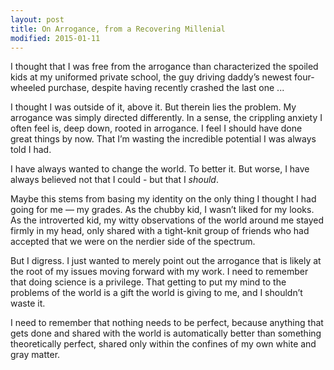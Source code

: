 ```yaml
---
layout: post
title: On Arrogance, from a Recovering Millenial 
modified: 2015-01-11
---
```


I thought that I was free from the arrogance than characterized the spoiled kids at my uniformed private school, the guy driving daddy’s newest four-wheeled purchase, despite having recently crashed the last one ...

I thought I was outside of it, above it. But therein lies the problem. My arrogance was simply directed differently. In a sense, the crippling anxiety I often feel is, deep down, rooted in arrogance. I feel I should have done great things by now. That I’m wasting the incredible potential I was always told I had.

I have always wanted to change the world. To better it. But worse, I have always believed not that I could - but that I *should*.


Maybe this stems from basing my identity on the only thing I thought I had going for me — my grades. As the chubby kid, I wasn’t liked for my looks. As the introverted kid, my witty observations of the world around me stayed firmly in my head, only shared with a tight-knit group of friends who had accepted that we were on the nerdier side of the spectrum.

But I digress. I just wanted to merely point out the arrogance that is likely at the root of my issues moving forward with my work. I need to remember that doing science is a privilege. That getting to put my mind to the problems of the world is a gift the world is giving to me, and I shouldn’t waste it. 


I need to remember that nothing needs to be perfect, because anything that gets done and shared with the world is automatically better than something theoretically perfect, shared only within the confines of my own white and gray matter.



